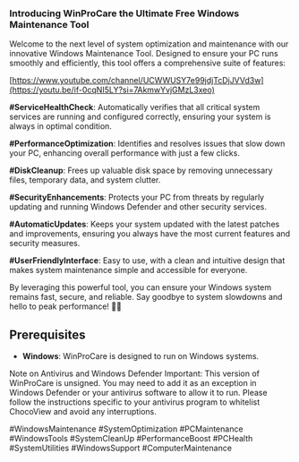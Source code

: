 ### Introducing WinProCare the Ultimate Free Windows Maintenance Tool

Welcome to the next level of system optimization and maintenance with our innovative Windows Maintenance Tool. Designed to ensure your PC runs smoothly and efficiently, this tool offers a comprehensive suite of features:

[[https://www.youtube.com/channel/UCWWUSY7e99jdjTcDjJVVd3w](https://youtu.be/if-0cqNI5LY?si=7AkmwYvjGMzL3xeo)
](https://www.youtube.com/watch?v=if-0cqNI5LY)

**#ServiceHealthCheck**: Automatically verifies that all critical system services are running and configured correctly, ensuring your system is always in optimal condition.

**#PerformanceOptimization**: Identifies and resolves issues that slow down your PC, enhancing overall performance with just a few clicks.

**#DiskCleanup**: Frees up valuable disk space by removing unnecessary files, temporary data, and system clutter.

**#SecurityEnhancements**: Protects your PC from threats by regularly updating and running Windows Defender and other security services.

**#AutomaticUpdates**: Keeps your system updated with the latest patches and improvements, ensuring you always have the most current features and security measures.

**#UserFriendlyInterface**: Easy to use, with a clean and intuitive design that makes system maintenance simple and accessible for everyone.

By leveraging this powerful tool, you can ensure your Windows system remains fast, secure, and reliable. Say goodbye to system slowdowns and hello to peak performance! 💪✨

## Prerequisites

- **Windows**: WinProCare is designed to run on Windows systems.

Note on Antivirus and Windows Defender
Important: This version of WinProCare is unsigned. You may need to add it as an exception in Windows Defender or your antivirus software to allow it to run. Please follow the instructions specific to your antivirus program to whitelist ChocoView and avoid any interruptions.


#WindowsMaintenance #SystemOptimization #PCMaintenance #WindowsTools #SystemCleanUp #PerformanceBoost #PCHealth #SystemUtilities #WindowsSupport #ComputerMaintenance

